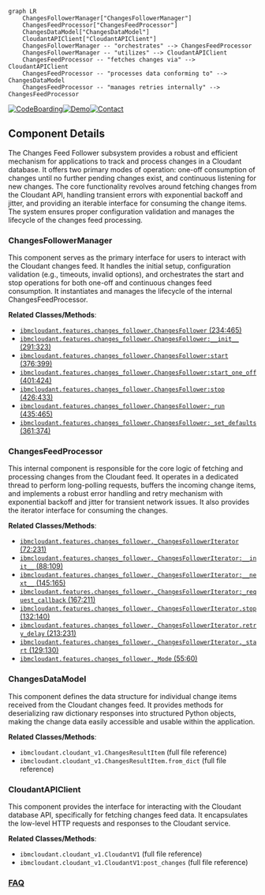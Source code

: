```mermaid
graph LR
    ChangesFollowerManager["ChangesFollowerManager"]
    ChangesFeedProcessor["ChangesFeedProcessor"]
    ChangesDataModel["ChangesDataModel"]
    CloudantAPIClient["CloudantAPIClient"]
    ChangesFollowerManager -- "orchestrates" --> ChangesFeedProcessor
    ChangesFollowerManager -- "utilizes" --> CloudantAPIClient
    ChangesFeedProcessor -- "fetches changes via" --> CloudantAPIClient
    ChangesFeedProcessor -- "processes data conforming to" --> ChangesDataModel
    ChangesFeedProcessor -- "manages retries internally" --> ChangesFeedProcessor
```
[![CodeBoarding](https://img.shields.io/badge/Generated%20by-CodeBoarding-9cf?style=flat-square)](https://github.com/CodeBoarding/CodeBoarding)[![Demo](https://img.shields.io/badge/Try%20our-Demo-blue?style=flat-square)](https://www.codeboarding.org/demo)[![Contact](https://img.shields.io/badge/Contact%20us%20-%20contact@codeboarding.org-lightgrey?style=flat-square)](mailto:contact@codeboarding.org)

## Component Details

The Changes Feed Follower subsystem provides a robust and efficient mechanism for applications to track and process changes in a Cloudant database. It offers two primary modes of operation: one-off consumption of changes until no further pending changes exist, and continuous listening for new changes. The core functionality revolves around fetching changes from the Cloudant API, handling transient errors with exponential backoff and jitter, and providing an iterable interface for consuming the change items. The system ensures proper configuration validation and manages the lifecycle of the changes feed processing.

### ChangesFollowerManager
This component serves as the primary interface for users to interact with the Cloudant changes feed. It handles the initial setup, configuration validation (e.g., timeouts, invalid options), and orchestrates the start and stop operations for both one-off and continuous changes feed consumption. It instantiates and manages the lifecycle of the internal ChangesFeedProcessor.


**Related Classes/Methods**:

- <a href="https://github.com/IBM/cloudant-python-sdk/blob/master/ibmcloudant/features/changes_follower.py#L234-L465" target="_blank" rel="noopener noreferrer">`ibmcloudant.features.changes_follower.ChangesFollower` (234:465)</a>
- <a href="https://github.com/IBM/cloudant-python-sdk/blob/master/ibmcloudant/features/changes_follower.py#L291-L323" target="_blank" rel="noopener noreferrer">`ibmcloudant.features.changes_follower.ChangesFollower:__init__` (291:323)</a>
- <a href="https://github.com/IBM/cloudant-python-sdk/blob/master/ibmcloudant/features/changes_follower.py#L376-L399" target="_blank" rel="noopener noreferrer">`ibmcloudant.features.changes_follower.ChangesFollower:start` (376:399)</a>
- <a href="https://github.com/IBM/cloudant-python-sdk/blob/master/ibmcloudant/features/changes_follower.py#L401-L424" target="_blank" rel="noopener noreferrer">`ibmcloudant.features.changes_follower.ChangesFollower:start_one_off` (401:424)</a>
- <a href="https://github.com/IBM/cloudant-python-sdk/blob/master/ibmcloudant/features/changes_follower.py#L426-L433" target="_blank" rel="noopener noreferrer">`ibmcloudant.features.changes_follower.ChangesFollower:stop` (426:433)</a>
- <a href="https://github.com/IBM/cloudant-python-sdk/blob/master/ibmcloudant/features/changes_follower.py#L435-L465" target="_blank" rel="noopener noreferrer">`ibmcloudant.features.changes_follower.ChangesFollower:_run` (435:465)</a>
- <a href="https://github.com/IBM/cloudant-python-sdk/blob/master/ibmcloudant/features/changes_follower.py#L361-L374" target="_blank" rel="noopener noreferrer">`ibmcloudant.features.changes_follower.ChangesFollower:_set_defaults` (361:374)</a>


### ChangesFeedProcessor
This internal component is responsible for the core logic of fetching and processing changes from the Cloudant feed. It operates in a dedicated thread to perform long-polling requests, buffers the incoming change items, and implements a robust error handling and retry mechanism with exponential backoff and jitter for transient network issues. It also provides the iterator interface for consuming the changes.


**Related Classes/Methods**:

- <a href="https://github.com/IBM/cloudant-python-sdk/blob/master/ibmcloudant/features/changes_follower.py#L72-L231" target="_blank" rel="noopener noreferrer">`ibmcloudant.features.changes_follower._ChangesFollowerIterator` (72:231)</a>
- <a href="https://github.com/IBM/cloudant-python-sdk/blob/master/ibmcloudant/features/changes_follower.py#L88-L109" target="_blank" rel="noopener noreferrer">`ibmcloudant.features.changes_follower._ChangesFollowerIterator:__init__` (88:109)</a>
- <a href="https://github.com/IBM/cloudant-python-sdk/blob/master/ibmcloudant/features/changes_follower.py#L145-L165" target="_blank" rel="noopener noreferrer">`ibmcloudant.features.changes_follower._ChangesFollowerIterator:__next__` (145:165)</a>
- <a href="https://github.com/IBM/cloudant-python-sdk/blob/master/ibmcloudant/features/changes_follower.py#L167-L211" target="_blank" rel="noopener noreferrer">`ibmcloudant.features.changes_follower._ChangesFollowerIterator:_request_callback` (167:211)</a>
- <a href="https://github.com/IBM/cloudant-python-sdk/blob/master/ibmcloudant/features/changes_follower.py#L132-L140" target="_blank" rel="noopener noreferrer">`ibmcloudant.features.changes_follower._ChangesFollowerIterator.stop` (132:140)</a>
- <a href="https://github.com/IBM/cloudant-python-sdk/blob/master/ibmcloudant/features/changes_follower.py#L213-L231" target="_blank" rel="noopener noreferrer">`ibmcloudant.features.changes_follower._ChangesFollowerIterator.retry_delay` (213:231)</a>
- <a href="https://github.com/IBM/cloudant-python-sdk/blob/master/ibmcloudant/features/changes_follower.py#L129-L130" target="_blank" rel="noopener noreferrer">`ibmcloudant.features.changes_follower._ChangesFollowerIterator._start` (129:130)</a>
- <a href="https://github.com/IBM/cloudant-python-sdk/blob/master/ibmcloudant/features/changes_follower.py#L55-L60" target="_blank" rel="noopener noreferrer">`ibmcloudant.features.changes_follower._Mode` (55:60)</a>


### ChangesDataModel
This component defines the data structure for individual change items received from the Cloudant changes feed. It provides methods for deserializing raw dictionary responses into structured Python objects, making the change data easily accessible and usable within the application.


**Related Classes/Methods**:

- `ibmcloudant.cloudant_v1.ChangesResultItem` (full file reference)
- `ibmcloudant.cloudant_v1.ChangesResultItem.from_dict` (full file reference)


### CloudantAPIClient
This component provides the interface for interacting with the Cloudant database API, specifically for fetching changes feed data. It encapsulates the low-level HTTP requests and responses to the Cloudant service.


**Related Classes/Methods**:

- `ibmcloudant.cloudant_v1.CloudantV1` (full file reference)
- `ibmcloudant.cloudant_v1.CloudantV1:post_changes` (full file reference)




### [FAQ](https://github.com/CodeBoarding/GeneratedOnBoardings/tree/main?tab=readme-ov-file#faq)